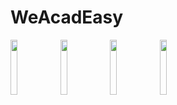 # WeAcadEasy

<img src="https://user-images.githubusercontent.com/75736639/137580568-02574d05-c6f3-4fbc-a43d-fc2fd15e8b60.jpeg" width="15%"></img>
<img src="https://user-images.githubusercontent.com/75736639/137580566-b3d5e336-ceb7-4d9e-8140-1dd851e4f1d7.jpeg" width="15%"></img>
<img src="https://user-images.githubusercontent.com/75736639/137580563-abab8742-73b0-4748-9dc6-80ba747da231.jpeg" width="15%"></img>
<img src="https://user-images.githubusercontent.com/75736639/137580559-16c0c1e3-c279-4a67-9591-222b7231833b.jpeg" width="15%"></img>
